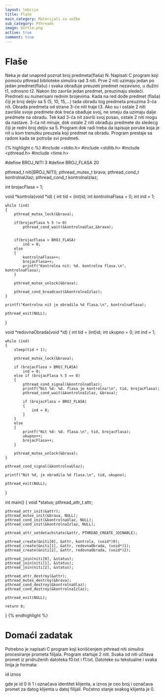 ```yaml
---
layout: lekcija
title: Flaše
main_category: Materijali za vežbe
sub_category: Pthreads
image: bottle.png
active: true
comment: true
---
```


# Flaše

Neka je dat unapred poznat broj predmeta(flaša) N. Napisati C program koji pomoću pthread biblioteke simulira rad 3 niti. Prve 2 niti uzimaju jedan po jedan predmet(flašu) i svaka obrađuje preuzeti predmet nezavisno, u dužini t1, odnosno t2. Nakon što završe jedan predmet, preuzimaju sledeći. Predmeti su numerisani rednim brojevima. Kada na red dođe predmet (flaša) čiji je broj deljiv sa 5 (5, 10, 15,...) tada obradu tog predmeta preuzima 3-ća nit. Obrada predmeta od strane 3-će niti traje t3. Ako su i ostale 2 niti završile svoje predmete dok treća obađuje svoj, ne smeju da uzimaju dalje predmete na obradu. Tek kad 3-ća nit završi svoj posao, ostale 2 niti mogu da nastave. 3-ća nit miruje, dok ostale 2 niti obrađuju predmete do sledećg čiji je redni broj deljiv sa 5. Program dok radi treba da ispisuje poruke koja je nit u kom trenutku preuzela koji predmet na obradu. Program prestaje sa radom kada se potroše svi predmeti.

{% highlight c %}
#include <stdio.h>
#include <stdlib.h>
#include <pthread.h>
#include <time.h>

#define BROJ_NITI 3
#define BROJ_FLASA 20

pthread_t niti[BROJ_NITI];
pthread_mutex_t brava;
pthread_cond_t kontrolnaUlaz;
pthread_cond_t kontrolnaIzlaz;

int brojacFlasa = 1;

void *kontrola(void *id)
{
	int tid = (int)id;
	int kontrolnaFlasa = 0;
	int ind = 1;

	while (ind)
	{
		pthread_mutex_lock(&brava);

		if(brojacFlasa % 5 != 0)
			pthread_cond_wait(&kontrolnaUlaz,&brava);


		if(brojacFlasa > BROJ_FLASA)
			ind = 0;
		else
		{
			kontrolnaFlasa++;
			brojacFlasa++;
			printf("Kontrolna nit: %d. kontrolna flasa.\n", kontrolnaFlasa);
		}

		pthread_mutex_unlock(&brava);

		pthread_cond_broadcast(&kontrolnaIzlaz);
	}

	printf("Kontrolna nit je obradila %d flasa.\n", kontrolnaFlasa);

	pthread_exit(NULL);
}

void *redovnaObrada(void *id)
{
	int tid = (int)id;
	int ukupno = 0;
	int ind = 1;

	while (ind)
	{
		sleep(tid + 1);

		pthread_mutex_lock(&brava);

		if (brojacFlasa > BROJ_FLASA)
			ind = 0;
		else if (brojacFlasa % 5 == 0)
		{
			pthread_cond_signal(&kontrolnaUlaz);
			printf("Nit %d: %d. flasa je kontrolna!\n", tid, brojacFlasa);
			pthread_cond_wait(&kontrolnaIzlaz, &brava);

			if (brojacFlasa > BROJ_FLASA)
			{
				ind = 0;
			}
		}
		else
		{
			printf("Nit %d: %d. flasa.\n", tid, brojacFlasa);
			ukupno++;
			brojacFlasa++;
		}

		pthread_mutex_unlock(&brava);
	}

	pthread_cond_signal(&kontrolnaUlaz);

	printf("Nit %d, je obradila %d flasa.\n", tid, ukupno);

	pthread_exit(NULL);
}

int main()
{
	void *status;
	pthread_attr_t attr;

	pthread_attr_init(&attr);
	pthread_mutex_init(&brava, NULL);
	pthread_cond_init(&kontrolnaUlaz, NULL);
	pthread_cond_init(&kontrolnaIzlaz, NULL);

	pthread_attr_setdetachstate(&attr, PTHREAD_CREATE_JOINABLE);

	pthread_create(&niti[0], &attr, kontrola, (void*)0);
	pthread_create(&niti[1], &attr, redovnaObrada, (void*)1);
	pthread_create(&niti[2], &attr, redovnaObrada, (void*)2);

	pthread_join(niti[0], &status);
	pthread_join(niti[1], &status);
	pthread_join(niti[2], &status);

	pthread_attr_destroy(&attr);
	pthread_mutex_destroy(&brava);
	pthread_cond_destroy(&kontrolnaUlaz);
	pthread_cond_destroy(&kontrolnaIzlaz);

	pthread_exit(NULL);

	return 0;
}
{% endhighlight %}

# Domaći zadatak

Potrebno je napisati C program koji korišćenjem pthread niti simulira procesiranje prometa filijala. Program startuje 2 niti. Svaka od niti učitava promet iz pridruženih datoteka f0.txt i f1.txt. Datoteke su tekstualne i svaka linija je formata:

id iznos

gde je id 0 ili 1 i označava identitet klijenta, a iznos je ceo broj i označava promet za datog klijenta u datoj filijali. Početno stanje svakog klijenta je 0.
